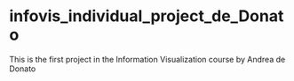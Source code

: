 # infovis_individual_project_de_Donato
This is the first project in the Information Visualization course by Andrea de Donato

